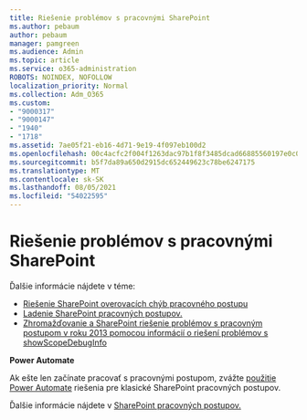 ```yaml
---
title: Riešenie problémov s pracovnými SharePoint
ms.author: pebaum
author: pebaum
manager: pamgreen
ms.audience: Admin
ms.topic: article
ms.service: o365-administration
ROBOTS: NOINDEX, NOFOLLOW
localization_priority: Normal
ms.collection: Adm_O365
ms.custom:
- "9000317"
- "9000147"
- "1940"
- "1718"
ms.assetid: 7ae05f21-eb16-4d71-9e19-4f097eb100d2
ms.openlocfilehash: 00c4acfc2f004f1263dac97b1f8f3485dcad66885560197e0c0a6e13e8cd34b1
ms.sourcegitcommit: b5f7da89a650d2915dc652449623c78be6247175
ms.translationtype: MT
ms.contentlocale: sk-SK
ms.lasthandoff: 08/05/2021
ms.locfileid: "54022595"
---
```

# <a name="troubleshoot-workflows-in-sharepoint"></a>Riešenie problémov s pracovnými SharePoint

Ďalšie informácie nájdete v téme:

- [Riešenie SharePoint overovacích chýb pracovného postupu](/sharepoint/dev/general-development/troubleshooting-sharepoint-server-workflow-validation-errors-in-visio)
- [Ladenie SharePoint pracovných postupov.](/sharepoint/dev/general-development/debugging-sharepoint-server-workflows)
- [Zhromažďovanie a SharePoint riešenie problémov s pracovným postupom v roku 2013 pomocou informácií o riešení problémov s showScopeDebugInfo](/sharepoint/troubleshoot/workflows/gather-workflow-data)

**Power Automate**

Ak ešte len začínate pracovať s pracovnými postupom, zvážte [použitie Power Automate](/power-automate/modern-approvals) riešenia pre klasické SharePoint pracovných postupov.

Ďalšie informácie nájdete v [SharePoint pracovných postupov.](/alchemyinsights/sharepoint-workflows-retiring)
